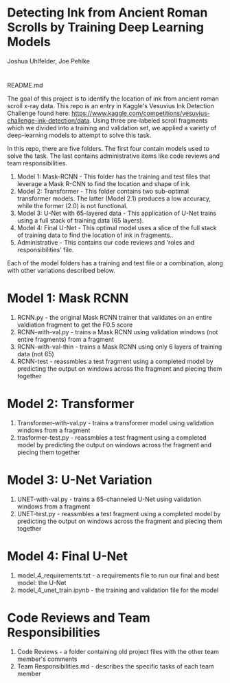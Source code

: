 # Detecting Ink from Ancient Roman Scrolls by Training Deep Learning Models
Joshua Uhlfelder, Joe Pehlke
# 

README.md

The goal of this project is to identify the location of ink from ancient roman scroll x-ray data. This repo is an entry in Kaggle's Vesuvius Ink Detection Challenge found here: https://www.kaggle.com/competitions/vesuvius-challenge-ink-detection/data. Using three pre-labeled scroll fragments which we divided into a training and validation set, we applied a variety of deep-learning models to attempt to solve this task. 

In this repo, there are five folders. The first four contain models used to solve the task. The last contains administrative items like code reviews and team responsibilities.
1. Model 1: Mask-RCNN - This folder has the training and test files that leverage a Mask R-CNN to find the location and shape of ink.
2. Model 2: Transformer - This folder contains two sub-optimal transformer models. The latter (Model 2.1) produces a low accuracy, while the former (2.0) is not functional.
3. Model 3: U-Net with 65-layered data - This application of U-Net trains using a full stack of training data (65 layers). 
4. Model 4: Final U-Net - This optimal model uses a slice of the full stack of training data to find the location of ink in fragments.. 
5. Administrative - This contains our code reviews and 'roles and responsibilities' file.

Each of the model folders has a training and test file or a combination, along with other variations described below. 

# Model 1: Mask RCNN
1. RCNN.py - the original Mask RCNN trainer that validates on an entire valdiation fragment to get the F0.5 score
2. RCNN-with-val.py - trains a Mask RCNN using validation windows (not entire fragments) from a fragment
3. RCNN-with-val-thin - trains a Mask RCNN using only 6 layers of training data (not 65)
4. RCNN-test - reassmbles a test fragment using a completed model by predicting the output on windows across the fragment and piecing them together

# Model 2: Transformer
1. Transformer-with-val.py - trains a transformer model using validation windows from a fragment
2. trasformer-test.py - reassmbles a test fragment using a completed model by predicting the output on windows across the fragment and piecing them together

# Model 3: U-Net Variation
1. UNET-with-val.py - trains a 65-channeled U-Net using validation windows from a fragment
2. UNET-test.py - reassmbles a test fragment using a completed model by predicting the output on windows across the fragment and piecing them together

# Model 4: Final U-Net
1. model_4_requirements.txt - a requirements file to run our final and best model: the U-Net
2. model_4_unet_train.ipynb - the training and validation file for the model

# Code Reviews and Team Responsibilities
1. Code Reviews - a folder containing old project files with the other team member's comments
2. Team Responsibilities.md - describes the specific tasks of each team member
